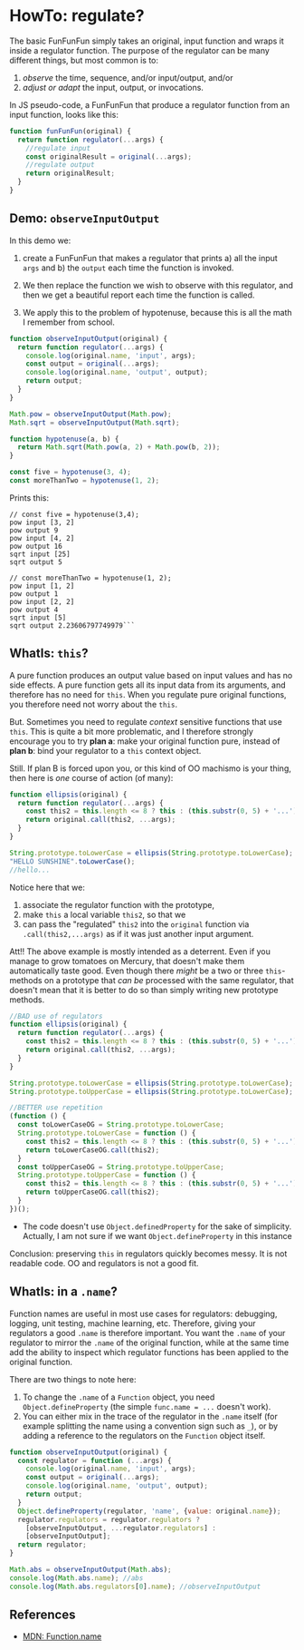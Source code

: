 # HowTo: regulate?

The basic FunFunFun simply takes an original, input function and wraps it inside a regulator function. The purpose of the regulator can be many different things, but most common is to:

1. *observe* the time, sequence, and/or input/output, and/or
2. *adjust or adapt* the input, output, or invocations.

In JS pseudo-code, a FunFunFun that produce a regulator function from an input function, looks like this:

```javascript
function funFunFun(original) {
  return function regulator(...args) {
    //regulate input
    const originalResult = original(...args);
    //regulate output
    return originalResult;
  }
}
```

## Demo: `observeInputOutput`

In this demo we:

1. create a FunFunFun that makes a regulator that prints a) all the input `args` and b) the `output` each time the function is invoked.

2. We then replace the function we wish to observe with this regulator, and then we get a beautiful report each time the function is called.

3. We apply this to the problem of hypotenuse, because this is all the math I remember from school.

```javascript
function observeInputOutput(original) {
  return function regulator(...args) {
    console.log(original.name, 'input', args);
    const output = original(...args);
    console.log(original.name, 'output', output);
    return output;
  }
}

Math.pow = observeInputOutput(Math.pow);
Math.sqrt = observeInputOutput(Math.sqrt);

function hypotenuse(a, b) {
  return Math.sqrt(Math.pow(a, 2) + Math.pow(b, 2));
}

const five = hypotenuse(3, 4);
const moreThanTwo = hypotenuse(1, 2);
```

Prints this:

```
// const five = hypotenuse(3,4);
pow input [3, 2]
pow output 9
pow input [4, 2]
pow output 16
sqrt input [25]
sqrt output 5

// const moreThanTwo = hypotenuse(1, 2);
pow input [1, 2]
pow output 1
pow input [2, 2]
pow output 4
sqrt input [5]
sqrt output 2.23606797749979```
```

## WhatIs: `this`?

A pure function produces an output value based on input values and has no side effects. A pure function gets all its input data from its arguments, and therefore has no need for `this`. When you regulate pure original functions, you therefore need not worry about the `this`.

But. Sometimes you need to regulate *context* sensitive functions that use `this`. This is quite a bit more problematic, and I therefore strongly encourage you to try **plan a**: make your original function pure, instead of **plan b**: bind your regulator to a `this` context object.

Still. If plan B is forced upon you, or this kind of OO machismo is your thing, then here is *one* course of action (of many):

```javascript
function ellipsis(original) {
  return function regulator(...args) {
    const this2 = this.length <= 8 ? this : (this.substr(0, 5) + '...'); //2
    return original.call(this2, ...args);                                //3
  }
}

String.prototype.toLowerCase = ellipsis(String.prototype.toLowerCase); //1
"HELLO SUNSHINE".toLowerCase();
//hello...
```

Notice here that we:

1. associate the regulator function with the prototype,
2. make `this` a local variable `this2`, so that we
3. can pass the "regulated" `this2` into the `original` function via `.call(this2,...args)` as if it was just another input argument.

Att!! The above example is mostly intended as a deterrent. Even if you manage to grow tomatoes on Mercury, that doesn't make them automatically taste good. Even though there *might* be a two or three `this`-methods on a prototype that *can be* processed with the same regulator, that doesn't mean that it is better to do so than simply writing new prototype methods.

```javascript
//BAD use of regulators
function ellipsis(original) {
  return function regulator(...args) {
    const this2 = this.length <= 8 ? this : (this.substr(0, 5) + '...');
    return original.call(this2, ...args);
  }
}

String.prototype.toLowerCase = ellipsis(String.prototype.toLowerCase);
String.prototype.toUpperCase = ellipsis(String.prototype.toLowerCase);

//BETTER use repetition
(function () {
  const toLowerCaseOG = String.prototype.toLowerCase;
  String.prototype.toLowerCase = function () {
    const this2 = this.length <= 8 ? this : (this.substr(0, 5) + '...');
    return toLowerCaseOG.call(this2);
  }
  const toUpperCaseOG = String.prototype.toUpperCase;
  String.prototype.toUpperCase = function () {
    const this2 = this.length <= 8 ? this : (this.substr(0, 5) + '...');
    return toUpperCaseOG.call(this2);
  }
})();
```

* The code doesn't use `Object.definedProperty` for the sake of simplicity. Actually, I am not sure if we want `Object.defineProperty` in this instance

Conclusion: preserving `this` in regulators quickly becomes messy. It is not readable code. OO and regulators is not a good fit.

## WhatIs: in a `.name`?

Function names are useful in most use cases for regulators: debugging, logging, unit testing, machine learning, etc. Therefore, giving your regulators a good `.name` is therefore important. You want the `.name` of your regulator to mirror the `.name` of the original function, while at the same time add the ability to inspect which regulator functions has been applied to the original function.

There are two things to note here:

1. To change the `.name` of a `Function` object, you need `Object.defineProperty` (the simple `func.name = ...` doesn't work).
2. You can either mix in the trace of the regulator in the `.name` itself (for example splitting the name using a convention sign such as `_`), or by adding a reference to the regulators on the `Function` object itself.

```javascript
function observeInputOutput(original) {
  const regulator = function (...args) {
    console.log(original.name, 'input', args);
    const output = original(...args);
    console.log(original.name, 'output', output);
    return output;
  }
  Object.defineProperty(regulator, 'name', {value: original.name});
  regulator.regulators = regulator.regulators ? 
    [observeInputOutput, ...regulator.regulators] : 
    [observeInputOutput];
  return regulator;
}

Math.abs = observeInputOutput(Math.abs);
console.log(Math.abs.name); //abs 
console.log(Math.abs.regulators[0].name); //observeInputOutput 
```

## References

* [MDN: Function.name](https://developer.mozilla.org/en-US/docs/Web/JavaScript/Reference/Global_Objects/Function/name)
